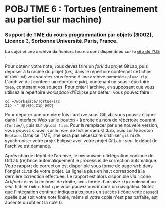 # POBJ TME 6 : Tortues (entrainement au partiel sur machine)

### Support de TME du cours programmation par objets (3I002), Licence 3, Sorbonne Université, Paris, France.

Le sujet et une archive de fichiers fournis sont disponibles sur le [site de l'UE ](http://www-licence.ufr-info-p6.jussieu.fr/lmd/licence/2018/ue/3I002-2019fev/).

Pour obtenir votre note, vous devez faire un _fork_ du projet GitLab, puis déposer à la racine du projet (i.e., dans le répertoire contenant ce fichier `README.md`) vos sources sous forme d'une archive nommée `upload.zip`.
L'archive doit contenir un répertoire `pobj`, contenant un sous-répertoire `tme6`, contenant vos sources.
Pour créer l'archive, en supposant que vous utilisez le répertoire _workspace_ d'Eclipse par défaut, vous pouvez faire :
```
cd ~/workspace/Tortue/src
zip -r upload.zip pobj
```

Pour déposer une première fois l'archive sous GitLab, vous pouvez cliquer dans l'interface Web sur le bouton `+` à droite du nom de répertoire courant (`Tortue/`), puis sur `Upload file`.
Pour la remplacer par une nouvelle version, vous pouvez cliquer sur le nom de fichier dans GitLab, puis sur le bouton `Replace`.
Dans ce TME, il ne sera pas nécessaire d'utiliser `git` ni de synchroniser votre projet Eclipse avec votre projet GitLab : seul le dépot de l'archive est demandé.

Après chaque dépôt de l'archive, le mécanisme d'intégration continue de GitLab (re)lance automatiquement le processus de correction automatique.
Votre rapport de correction est disponible sous forme de page web dans l'onglet `CI/CD` de votre projet.
La ligne la plus en haut correspond à la dernière correction effectuée.
Le rapport  est alors disponible _via_ l'icône *Artifacts* dans la colonne de droite, sous forme d'archive `zip` contenant un seul fichier `index.html` que vous pouvez ouvrir dans un navigateur.
Notez que l'intégration continue indiquera toujours un succès (icône verte `passed`) quelle que soit votre note finale, même si votre copie n'est pas parfaite, est absente ou obtient la note 0.





